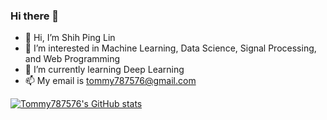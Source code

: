 ### Hi there 👋

<!--
**Tommy787576/Tommy787576** is a ✨ _special_ ✨ repository because its `README.md` (this file) appears on your GitHub profile.

Here are some ideas to get you started:

- 🔭 I’m currently working on ...
- 🌱 I’m currently learning ...
- 👯 I’m looking to collaborate on ...
- 🤔 I’m looking for help with ...
- 💬 Ask me about ...
- 📫 How to reach me: ...
- 😄 Pronouns: ...
- ⚡ Fun fact: ...
-->

- 👋 Hi, I’m Shih Ping Lin
- 👀 I’m interested in Machine Learning, Data Science, Signal Processing, and Web Programming
- 🌱 I’m currently learning Deep Learning
- 📫 My email is tommy787576@gmail.com

[![Tommy787576's GitHub stats](https://github-readme-stats.vercel.app/api?username=Tommy787576&show_icons=true&theme=radical)](https://github.com/anuraghazra/github-readme-stats)
